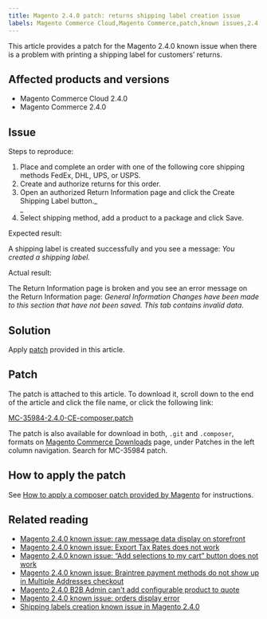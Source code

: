 ```yaml
---
title: Magento 2.4.0 patch: returns shipping label creation issue
labels: Magento Commerce Cloud,Magento Commerce,patch,known issues,2.4.0,shipping label,return
---
```


This article provides a patch for the Magento 2.4.0 known issue when there is a problem with printing a shipping label for customers’ returns.

## Affected products and versions

* Magento Commerce Cloud 2.4.0
* Magento Commerce 2.4.0

## Issue

Steps to reproduce:

1. Place and complete an order with one of the following core shipping methods FedEx, DHL, UPS, or USPS.
1. Create and authorize returns for this order.
1. Open an authorized Return Information page and click the Create Shipping Label button._  
    _
1. Select shipping method, add a product to a package and click Save. 

Expected result:

A shipping label is created successfully and you see a message: _You created a shipping label._  
  
Actual result:

The Return Information page is broken and you see an error message on the Return Information page: _General Information Changes have been made to this section that have not been saved. This tab contains invalid data_. 

## Solution

Apply [patch](https://support.magento.com/hc/en-us/article_attachments/360063124151/MC-35984-2.4.0-CE-composer.patch) provided in this article.

## Patch

The patch is attached to this article. To download it, scroll down to the end of the article and click the file name, or click the following link:

[MC-35984-2.4.0-CE-composer.patch](https://support.magento.com/hc/en-us/article_attachments/360063124151/MC-35984-2.4.0-CE-composer.patch)

The patch is also available for download in both, `` .git `` and `` .composer ``, formats on [Magento Commerce Downloads](https://magento.com/tech-resources/download) page, under Patches in the left column navigation. Search for MC-35984 patch. 

## How to apply the patch

See [How to apply a composer patch provided by Magento](https://support.magento.com/hc/en-us/articles/360028367731) for instructions.

## Related reading

* [Magento 2.4.0 known issue: raw message data display on storefront](https://support.magento.com/hc/en-us/articles/360045804332)
* [Magento 2.4.0 known issue: Export Tax Rates does not work](https://support.magento.com/hc/en-us/articles/360045850032)
* [Magento 2.4.0 known issue: “Add selections to my cart” button does not work](https://support.magento.com/hc/en-us/articles/360045838312)
* [Magento 2.4.0 known issue: Braintree payment methods do not show up in Multiple Addresses checkout](https://support.magento.com/hc/en-us/articles/360046354992)
* [Magento 2.4.0 B2B Admin can't add configurable product to quote](https://support.magento.com/hc/en-us/articles/360046801971-Magento-2-4-0-known-issue-B2B-Admin-cannot-add-a-configurable-product-to-a-quote)
* [Magento 2.4.0 known issue: orders display error](https://support.magento.com/hc/en-us/articles/360046802271-Magento-2-4-0-known-issue-orders-display-error)
* [Shipping labels creation known issue in Magento 2.4.0](https://support.magento.com/hc/en-us/articles/360046750171-Shipping-labels-creation-known-issue-in-Magento-2-4-0)